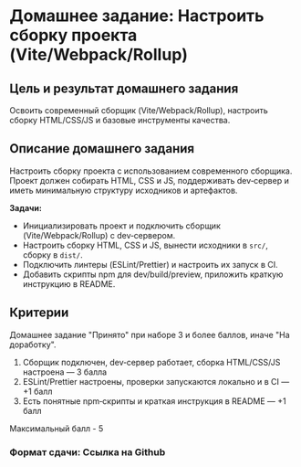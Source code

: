 # Домашнее задание: Настроить сборку проекта (Vite/Webpack/Rollup)

## Цель и результат домашнего задания

Освоить современный сборщик (Vite/Webpack/Rollup), настроить сборку HTML/CSS/JS и базовые инструменты качества.

## Описание домашнего задания

Настроить сборку проекта с использованием современного сборщика. Проект должен собирать HTML, CSS и JS, поддерживать dev‑сервер и иметь минимальную структуру исходников и артефактов.

**Задачи:**

- Инициализировать проект и подключить сборщик (Vite/Webpack/Rollup) с dev‑сервером.
- Настроить сборку HTML, CSS и JS, вынести исходники в `src/`, сборку в `dist/`.
- Подключить линтеры (ESLint/Prettier) и настроить их запуск в CI.
- Добавить скрипты npm для dev/build/preview, приложить краткую инструкцию в README.

## Критерии

Домашнее задание "Принято" при наборе 3 и более баллов, иначе "На доработку".

1. Сборщик подключен, dev‑сервер работает, сборка HTML/CSS/JS настроена — 3 балла
2. ESLint/Prettier настроены, проверки запускаются локально и в CI — +1 балл
3. Есть понятные npm‑скрипты и краткая инструкция в README — +1 балл

Максимальный балл - 5

### Формат сдачи: Ссылка на Github
